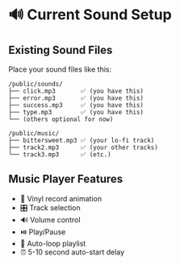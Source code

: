 # 🔊 Current Sound Setup

## Existing Sound Files
Place your sound files like this:

```
/public/sounds/
├── click.mp3       ✅ (you have this)
├── error.mp3       ✅ (you have this)
├── success.mp3     ✅ (you have this)
├── type.mp3        ✅ (you have this)
└── (others optional for now)

/public/music/
├── bittersweet.mp3 ✅ (your lo-fi track)
├── track2.mp3      ✅ (your other tracks)
└── track3.mp3      ✅ (etc.)
```

## Music Player Features
- 🎵 Vinyl record animation
- 🎛️ Track selection
- 🔊 Volume control
- ⏯️ Play/Pause
- 🔁 Auto-loop playlist
- ⏰ 5-10 second auto-start delay